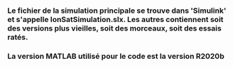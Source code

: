
### Le fichier de la simulation principale se trouve dans 'Simulink' et s'appelle IonSatSimulation.slx. Les autres contiennent soit des versions plus vieilles, soit des morceaux, soit des essais ratés. 

### La version MATLAB utilisé pour le code est la version R2020b
